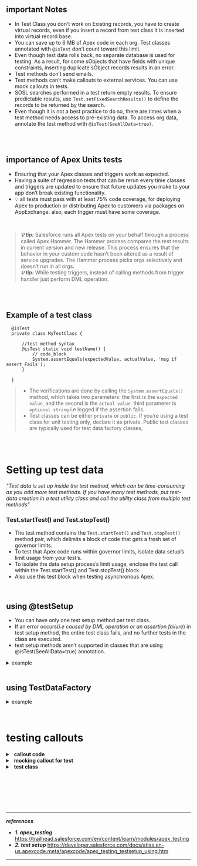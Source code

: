 ## important Notes
- In Test Class you don't work on Existing records, you have to create virtual records, even if you insert a record from test class it is inserted into virtual record base.
- You can save up to 6 MB of Apex code in each org. Test classes annotated with ``@isTest`` don’t count toward this limit.
- Even though test data rolls back, no separate database is used for testing. As a result, for some sObjects that have fields with unique constraints, inserting duplicate sObject records results in an error.
- Test methods don’t send emails.
- Test methods can’t make callouts to external services. You can use mock callouts in tests.
- SOSL searches performed in a test return empty results. To ensure predictable results, use ``Test.setFixedSearchResults()`` to define the records to be returned by the search.
- Even though it is not a best practice to do so, there are times when a test method needs access to pre-existing data. To access org data, annotate the test method with ``@isTest(SeeAllData=true)``. 


<br/>


<br/>


## importance of Apex Units tests
- Ensuring that your Apex classes and triggers work as expected.
- Having a suite of regression tests that can be rerun every time classes and triggers are updated to ensure that future updates you make to your app don’t break existing functionality.
- 💡 all tests must pass with at least 75% code coverage, for deploying Apex to production or distributing Apex to customers via packages on AppExchange. also, each trigger must have some coverage. 


<br/>


> ***💡 tip:*** Salesforce runs all Apex tests on your behalf through a process called Apex Hammer. The Hammer process compares the test results in current version and new release. This process ensures that the behavior in your custom code hasn’t been altered as a result of service upgrades. The Hammer process picks orgs selectively and doesn’t run in all orgs.
> <br/> ***💡 tip:*** While testing triggers, instead of calling methods from trigger handler just perform DML operation.


<br/>


<br/>


## Example of a test class
```apex
  @isTest
  private class MyTestClass {
  
      //test method syntax
      @isTest static void testName() {
          // code_block
          System.assertEquals(expectedValue, actualValue, 'msg if assert Fails');
      }
      
  }
```

> - The verifications are done by calling the ``System.assertEquals()`` method, which takes two parameters: the first is the ``expected value``, and the second is the ``actual value``. third parameter is ``optional string`` i.e logged if the assertion fails.
> - Test classes can be either ``private`` or ``public``. If you’re using a test class for unit testing only, declare it as private. Public test classes are typically used for test data factory classes, 



<br/>


<br/>


# Setting up test data
<em> "Test data is set up inside the test method, which can be time-consuming as you add more test methods. If you have many test methods, put test-data creation in a test utility class and call the utility class from multiple test methods" </em>

### Test.startTest() and Test.stopTest()
- The test method contains the ``Test.startTest()`` and ``Test.stopTest()`` method pair, which delimits a block of code that gets a fresh set of governor limits.  
- To test that Apex code runs within governor limits, isolate data setup’s limit usage from your test’s. 
- To isolate the data setup process’s limit usage, enclose the test call within the Test.startTest() and Test.stopTest() block. 
- Also use this test block when testing asynchronous Apex. 



<br/>


## using @testSetup
- You can have only one test setup method per test class.
- If an error occurs(_i.e caused by DML operation or an assertion failure_) in test setup method, the entire test class fails, and no further tests in the class are executed.
- test setup methods aren’t supported in classes that are using @isTest(SeeAllData=true) annotation.

<details>
<summary>example</summary>
<p>

---

#### Example of @testSetup
  
```apex
@isTest
private class CommonTestSetup {

    @testSetup static void setup() {
        // Create common test accounts
        List<Account> testAccts = new List<Account>();
        for(Integer i=0;i<2;i++) {
            testAccts.add(new Account(Name = 'TestAcct'+i));
        }
        insert testAccts;        
    }
    
    @isTest static void testMethod1() {
        // Get the first test account by using a SOQL query
        Account acct = [SELECT Id FROM Account WHERE Name='TestAcct0' LIMIT 1];
        // Modify first account
        acct.Phone = '555-1212';
        // This update is local to this test method only.
        update acct;
        
        // Delete second account
        Account acct2 = [SELECT Id FROM Account WHERE Name='TestAcct1' LIMIT 1];
        // This deletion is local to this test method only.
        delete acct2;
        
        // Perform some testing
    }

    @isTest static void testMethod2() {
        // The changes made by testMethod1() are rolled back and 
        // are not visible to this test method.        
        // Get the first account by using a SOQL query
        Account acct = [SELECT Phone FROM Account WHERE Name='TestAcct0' LIMIT 1];
        // Verify that test account created by test setup method is unaltered.
        System.assertEquals(null, acct.Phone);
        
        // Get the second account by using a SOQL query
        Account acct2 = [SELECT Id FROM Account WHERE Name='TestAcct1' LIMIT 1];
        // Verify test account created by test setup method is unaltered.
        System.assertNotEquals(null, acct2);
        
        // Perform some testing
    }

}
```

---
 
</p>
</details>



<br/>


## using TestDataFactory

<details>
<summary>example</summary>
<p>

---

### test Data factory
```apex

@isTest
public class TestDataFactory {
    public static void createTestRecords(Integer numAccts, Integer numContactsPerAcct) {
        List<Account> accts = new List<Account>();
        
        for(Integer i=0;i<numAccts;i++) {
            Account a = new Account(Name='TestAccount' + i);
            accts.add(a);
        }
        insert accts;
        
        List<Contact> cons = new List<Contact>();
        for (Integer j=0;j<numAccts;j++) {
            Account acct = accts[j];            
            // For each account just inserted, add contacts
            for (Integer k=numContactsPerAcct*j;k<numContactsPerAcct*(j+1);k++) {
                cons.add(new Contact(firstname='Test'+k,
                                     lastname='Test'+k,
                                     AccountId=acct.Id));
            }
        }
        // Insert all contacts for all accounts
        insert cons;
    }
}

```

### using factory from test class
```apex

@isTest
private class MyTestClass {
    @isTest static void testmethod test1() {
        TestDataFactory.createTestRecords(5,3);
        // Run some tests
    }
}

```

---
 
</p>
</details>


<br/>
 
 
<br/>
 
 
# testing callouts 

<details>
<summary> <b> &nbsp; callout code  </b> </summary>
<p>

---

```apex
public class SMSUtils {
    // Call async from triggers, etc, where callouts are not permitted.
    @future(callout=true)
    public static void sendSMSAsync(String fromNbr, String toNbr, String m) {
        String results = sendSMS(fromNbr, toNbr, m);
        System.debug(results);
    }
    // Call from controllers, etc, for immediate processing
    public static String sendSMS(String fromNbr, String toNbr, String m) {
        // Calling 'send' will result in a callout
        String results = SmsMessage.send(fromNbr, toNbr, m);
        insert new SMS_Log__c(to__c=toNbr, from__c=fromNbr, msg__c=results);
        return results;
    }
}
```

---

</p>
</details>


<details>
<summary> <b> &nbsp; mocking callout for test  </b> </summary>
<p>

---

```apex
@isTest
public class SMSCalloutMock implements HttpCalloutMock {
    public HttpResponse respond(HttpRequest req) {
        // Create a fake response
        HttpResponse res = new HttpResponse();
        res.setHeader('Content-Type', 'application/json');
        res.setBody('{"status":"success"}');
        res.setStatusCode(200);
        return res;
    }
}
```

---

</p>
</details>


<details>
<summary> <b> &nbsp; test class  </b> </summary>
<p>

---

```apex
@IsTest
private class Test_SMSUtils {
  @IsTest
  private static void testSendSms() {
    Test.setMock(HttpCalloutMock.class, new SMSCalloutMock());
    Test.startTest();
      SMSUtils.sendSMSAsync('111', '222', 'Greetings!');
    Test.stopTest();
    // runs callout and check results
    List<SMS_Log__c> logs = [select msg__c from SMS_Log__c];
    System.assertEquals(1, logs.size());
    System.assertEquals('success', logs[0].msg__c);
  }
}
```

---

</p>
</details>


<br/>


<br/>


<br/>


<br/>


<br/>


<br/>


---
***references***

- ***1. apex_testing***  https://trailhead.salesforce.com/en/content/learn/modules/apex_testing
- ***2. test setup*** https://developer.salesforce.com/docs/atlas.en-us.apexcode.meta/apexcode/apex_testing_testsetup_using.htm




---
